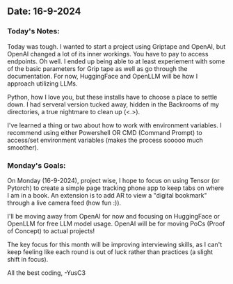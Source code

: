 ## Date: 16-9-2024 

### **Today's Notes:** 

Today was tough. I wanted to start a project using Griptape and OpenAI, but OpenAI changed a lot of its inner workings. You have to pay to access endpoints. Oh well. I ended up being able to at least experiement with some of the basic parameters for Grip tape as well as go through the documentation. For now, HuggingFace and OpenLLM will be how I approach utilizing LLMs. 

Python, how I love you, but these installs have to choose a place to settle down. I had serveral version tucked away, hidden in the Backrooms of my directories, a true nightmare to clean up (<.>).

I've learned a thing or two about how to work with environment variables. I recommend using either Powershell OR CMD (Command Prompt) to access/set environment variables (makes the process sooooo much smoother).

### **Monday's Goals:**

On Monday (16-9-2024), project wise, I hope to focus on using Tensor (or Pytorch) to create a simple page tracking phone app to keep tabs on where I am in a book. An extension is to add AR to view a "digital bookmark" through a live camera feed (how fun :)).

I'll be moving away from OpenAI for now and focusing on HuggingFace or OpenLLM for free LLM model usage. OpenAI will be for moving PoCs (Proof of Concept) to actual projects!

The key focus for this month will be improving interviewing skills, as I can't keep feeling like each round is out of luck rather than practices (a slight shift in focus).

All the best coding,
-YusC3



